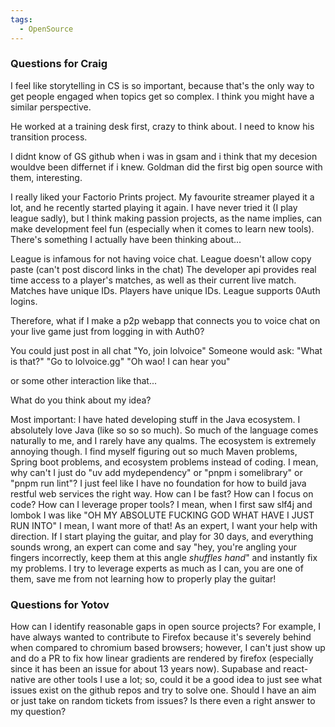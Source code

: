 ```yaml
---
tags:
  - OpenSource
---
```

### Questions for Craig

I feel like storytelling in CS is so important, because that's the only way to get people engaged when topics get so complex. I think you might have a similar perspective. 

He worked at a training desk first, crazy to think about. I need to know his transition process.

I didnt know of GS github when i was in gsam and i think that my decesion wouldve been differnet if i knew. Goldman did the first big open source with them, interesting.

I really liked your Factorio Prints project. My favourite streamer played it a lot, and he recently started playing it again. I have never tried it (I play league sadly), but I think making passion projects, as the name implies, can make development feel fun (especially when it comes to learn new tools). There's something I actually have been thinking about... 

League is infamous for not having voice chat. 
League doesn't allow copy paste (can't post discord links in the chat)
The developer api provides real time access to a player's matches, as well as their current live match.
Matches have unique IDs.
Players have unique IDs.
League supports 0Auth logins.

Therefore, what if I make a p2p webapp that connects you to voice chat on your live game just from logging in with Auth0?

You could just post in all chat "Yo, join lolvoice"
Someone would ask: "What is that?"
"Go to lolvoice.gg"
"Oh wao! I can hear you"

or some other interaction like that... 

What do you think about my idea?

Most important:
I have hated developing stuff in the Java ecosystem. I absolutely love Java (like so so so much). So much of the language comes naturally to me, and I rarely have any qualms. The ecosystem is extremely annoying though. I find myself figuring out so much Maven problems, Spring boot problems, and ecosystem problems instead of coding. I mean, why can't I just do "uv add mydependency" or "pnpm i somelibrary" or "pnpm run lint"? I just feel like I have no foundation for how to build java restful web services the right way. How can I be fast? How can I focus on code? How can I leverage proper tools? I mean, when I first saw slf4j and lombok I was like "OH MY ABSOLUTE FUCKING GOD WHAT HAVE I JUST RUN INTO" I mean, I want more of that! As an expert, I want your help with direction. If I start playing the guitar, and play for 30 days, and everything sounds wrong, an expert can come and say "hey, you're angling your fingers incorrectly, keep them at this angle *shuffles hand*" and instantly fix my problems. I try to leverage experts as much as I can, you are one of them, save me from not learning how to properly play the guitar!
### Questions for Yotov

How can I identify reasonable gaps in open source projects? For example, I have always wanted to contribute to Firefox because it's severely behind when compared to chromium based browsers; however, I can't just show up and do a PR to fix how linear gradients are rendered by firefox (especially since it has been an issue for about 13 years now). Supabase and react-native are other tools I use a lot; so, could it be a good idea to just see what issues exist on the github repos and try to solve one. Should I have an aim or just take on random tickets from issues? Is there even a right answer to my question?

